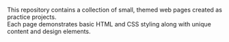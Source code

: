 This repository contains a collection of small, themed web pages created as practice projects.  
Each page demonstrates basic HTML and CSS styling along with unique content and design elements.
